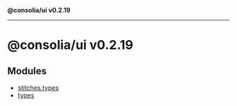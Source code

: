 **@consolia/ui v0.2.19**

***

# @consolia/ui v0.2.19

## Modules

- [stitches.types](stitches.types/README.md)
- [types](types/README.md)
